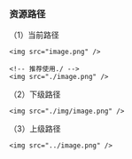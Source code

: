 
### 资源路径
（1）当前路径
```
<img src="image.png" />

<!-- 推荐使用./ -->
<img src="./image.png" />
```

（2）下级路径
```
<img src="./img/image.png" />
```
（3）上级路径
```
<img src="../image.png" />
```
